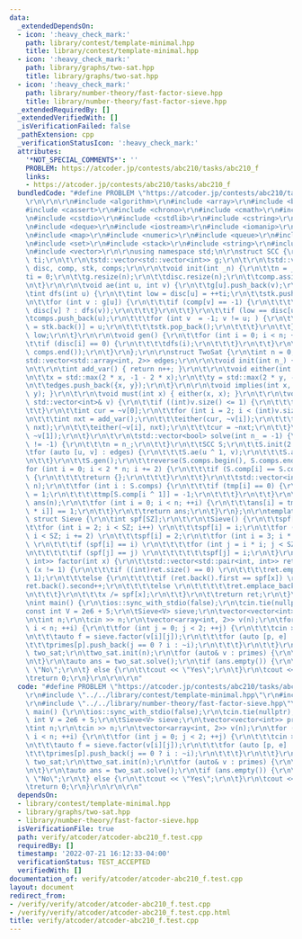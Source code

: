```yaml
---
data:
  _extendedDependsOn:
  - icon: ':heavy_check_mark:'
    path: library/contest/template-minimal.hpp
    title: library/contest/template-minimal.hpp
  - icon: ':heavy_check_mark:'
    path: library/graphs/two-sat.hpp
    title: library/graphs/two-sat.hpp
  - icon: ':heavy_check_mark:'
    path: library/number-theory/fast-factor-sieve.hpp
    title: library/number-theory/fast-factor-sieve.hpp
  _extendedRequiredBy: []
  _extendedVerifiedWith: []
  _isVerificationFailed: false
  _pathExtension: cpp
  _verificationStatusIcon: ':heavy_check_mark:'
  attributes:
    '*NOT_SPECIAL_COMMENTS*': ''
    PROBLEM: https://atcoder.jp/contests/abc210/tasks/abc210_f
    links:
    - https://atcoder.jp/contests/abc210/tasks/abc210_f
  bundledCode: "#define PROBLEM \"https://atcoder.jp/contests/abc210/tasks/abc210_f\"\
    \r\n\r\n\r\n#include <algorithm>\r\n#include <array>\r\n#include <bitset>\r\n\
    #include <cassert>\r\n#include <chrono>\r\n#include <cmath>\r\n#include <complex>\r\
    \n#include <cstdio>\r\n#include <cstdlib>\r\n#include <cstring>\r\n#include <ctime>\r\
    \n#include <deque>\r\n#include <iostream>\r\n#include <iomanip>\r\n#include <list>\r\
    \n#include <map>\r\n#include <numeric>\r\n#include <queue>\r\n#include <random>\r\
    \n#include <set>\r\n#include <stack>\r\n#include <string>\r\n#include <unordered_map>\r\
    \n#include <vector>\r\n\r\nusing namespace std;\n\r\nstruct SCC {\r\n\tint n,\
    \ ti;\r\n\t\r\n\tstd::vector<std::vector<int>> g;\r\n\t\r\n\tstd::vector<int>\
    \ disc, comp, stk, comps;\r\n\r\n\tvoid init(int _n) {\r\n\t\tn = _n;\r\n\t\t\
    ti = 0;\r\n\t\tg.resize(n);\r\n\t\tdisc.resize(n);\r\n\t\tcomp.assign(n, -1);\r\
    \n\t}\r\n\r\n\tvoid ae(int u, int v) {\r\n\t\tg[u].push_back(v);\r\n\t}\r\n\r\n\
    \tint dfs(int u) {\r\n\t\tint low = disc[u] = ++ti;\r\n\t\tstk.push_back(u);\r\
    \n\t\tfor (int v : g[u]) {\r\n\t\t\tif (comp[v] == -1) {\r\n\t\t\t\tlow = std::min(low,\
    \ disc[v] ? : dfs(v));\r\n\t\t\t}\r\n\t\t}\r\n\t\tif (low == disc[u]) {\r\n\t\t\
    \tcomps.push_back(u);\r\n\t\t\tfor (int v  = -1; v != u; ) {\r\n\t\t\t\tcomp[v\
    \ = stk.back()] = u;\r\n\t\t\t\tstk.pop_back();\r\n\t\t\t}\r\n\t\t}\r\n\t\treturn\
    \ low;\r\n\t}\r\n\r\n\tvoid gen() {\r\n\t\tfor (int i = 0; i < n; ++i) {\r\n\t\
    \t\tif (disc[i] == 0) {\r\n\t\t\t\tdfs(i);\r\n\t\t\t}\r\n\t\t}\r\n\t\treverse(comps.begin(),\
    \ comps.end());\r\n\t}\r\n};\r\n\r\nstruct TwoSat {\r\n\tint n = 0;\r\n\t\r\n\t\
    std::vector<std::array<int, 2>> edges;\r\n\r\n\tvoid init(int n_) { n = n_; }\r\
    \n\t\r\n\tint add_var() { return n++; }\r\n\t\r\n\tvoid either(int x, int y) {\r\
    \n\t\tx = std::max(2 * x, -1 - 2 * x);\r\n\t\ty = std::max(2 * y, -1 - 2 * y);\r\
    \n\t\tedges.push_back({x, y});\r\n\t}\r\n\r\n\tvoid implies(int x, int y) { either(~x,\
    \ y); }\r\n\t\r\n\tvoid must(int x) { either(x, x); }\r\n\t\r\n\tvoid at_most_one(const\
    \ std::vector<int>& v) {\r\n\t\tif ((int)v.size() <= 1) {\r\n\t\t\treturn;\r\n\
    \t\t}\r\n\t\tint cur = ~v[0];\r\n\t\tfor (int i = 2; i < (int)v.size(); ++i) {\r\
    \n\t\t\tint nxt = add_var();\r\n\t\t\teither(cur, ~v[i]);\r\n\t\t\teither(cur,\
    \ nxt);\r\n\t\t\teither(~v[i], nxt);\r\n\t\t\tcur = ~nxt;\r\n\t\t}\r\n\t\teither(cur,\
    \ ~v[1]);\r\n\t}\r\n\t\r\n\tstd::vector<bool> solve(int n_ = -1) {\r\n\t\tif (n_\
    \ != -1) {\r\n\t\t\tn = n_;\r\n\t\t}\r\n\t\tSCC S;\r\n\t\tS.init(2 * n);\r\n\t\
    \tfor (auto [u, v] : edges) {\r\n\t\t\tS.ae(u ^ 1, v);\r\n\t\t\tS.ae(v ^ 1, u);\r\
    \n\t\t}\r\n\t\tS.gen();\r\n\t\treverse(S.comps.begin(), S.comps.end());\r\n\t\t\
    for (int i = 0; i < 2 * n; i += 2) {\r\n\t\t\tif (S.comp[i] == S.comp[i ^ 1])\
    \ {\r\n\t\t\t\treturn {};\r\n\t\t\t}\r\n\t\t}\r\n\t\tstd::vector<int> tmp(2 *\
    \ n);\r\n\t\tfor (int i : S.comps) {\r\n\t\t\tif (tmp[i] == 0) {\r\n\t\t\t\ttmp[i]\
    \ = 1;\r\n\t\t\t\ttmp[S.comp[i ^ 1]] = -1;\r\n\t\t\t}\r\n\t\t}\r\n\t\tstd::vector<bool>\
    \ ans(n);\r\n\t\tfor (int i = 0; i < n; ++i) {\r\n\t\t\tans[i] = tmp[S.comp[2\
    \ * i]] == 1;\r\n\t\t}\r\n\t\treturn ans;\r\n\t}\r\n};\n\r\ntemplate <int SZ>\
    \ struct Sieve {\r\n\tint spf[SZ];\r\n\t\r\n\tSieve() {\r\n\t\tspf[1] = 1;\r\n\
    \t\tfor (int i = 2; i < SZ; i++) \r\n\t\t\tspf[i] = i;\r\n\t\tfor (int i = 4;\
    \ i < SZ; i += 2) \r\n\t\t\tspf[i] = 2;\r\n\t\tfor (int i = 3; i * i < SZ; i++)\
    \ \r\n\t\t\tif (spf[i] == i) \r\n\t\t\t\tfor (int j = i * i; j < SZ; j += i) \r\
    \n\t\t\t\t\tif (spf[j] == j) \r\n\t\t\t\t\t\tspf[j] = i;\r\n\t}\r\n\r\n\tstd::vector<std::pair<int,\
    \ int>> factor(int x) {\r\n\t\tstd::vector<std::pair<int, int>> ret;\r\n\t\twhile\
    \ (x != 1) {\r\n\t\t\tif ((int)ret.size() == 0) \r\n\t\t\t\tret.emplace_back(spf[x],\
    \ 1);\r\n\t\t\telse {\r\n\t\t\t\tif (ret.back().first == spf[x]) \r\n\t\t\t\t\t\
    ret.back().second++;\r\n\t\t\t\telse \r\n\t\t\t\t\tret.emplace_back(spf[x], 1);\r\
    \n\t\t\t}\r\n\t\t\tx /= spf[x];\r\n\t\t}\r\n\t\treturn ret;\r\n\t}\r\n};\r\n\r\
    \nint main() {\r\n\tios::sync_with_stdio(false);\r\n\tcin.tie(nullptr);\r\n\t\
    const int V = 2e6 + 5;\r\n\tSieve<V> sieve;\r\n\tvector<vector<int>> primes(V);\r\
    \n\tint n;\r\n\tcin >> n;\r\n\tvector<array<int, 2>> v(n);\r\n\tfor (int i = 0;\
    \ i < n; ++i) {\r\n\t\tfor (int j = 0; j < 2; ++j) {\r\n\t\t\tcin >> v[i][j];\r\
    \n\t\t\tauto f = sieve.factor(v[i][j]);\r\n\t\t\tfor (auto [p, e] : f) {\r\n\t\
    \t\t\tprimes[p].push_back(j == 0 ? i : ~i);\r\n\t\t\t}\r\n\t\t}\r\n\t}\r\n\tTwoSat\
    \ two_sat;\r\n\ttwo_sat.init(n);\r\n\tfor (auto& v : primes) {\r\n\t\ttwo_sat.at_most_one(v);\r\
    \n\t}\r\n\tauto ans = two_sat.solve();\r\n\tif (ans.empty()) {\r\n\t\tcout <<\
    \ \"No\";\r\n\t} else {\r\n\t\tcout << \"Yes\";\r\n\t}\r\n\tcout << '\\n';\r\n\
    \treturn 0;\r\n}\r\n\r\n\r\n"
  code: "#define PROBLEM \"https://atcoder.jp/contests/abc210/tasks/abc210_f\"\r\n\
    \r\n#include \"../../library/contest/template-minimal.hpp\"\r\n#include \"../../library/graphs/two-sat.hpp\"\
    \r\n#include \"../../library/number-theory/fast-factor-sieve.hpp\"\r\n\r\nint\
    \ main() {\r\n\tios::sync_with_stdio(false);\r\n\tcin.tie(nullptr);\r\n\tconst\
    \ int V = 2e6 + 5;\r\n\tSieve<V> sieve;\r\n\tvector<vector<int>> primes(V);\r\n\
    \tint n;\r\n\tcin >> n;\r\n\tvector<array<int, 2>> v(n);\r\n\tfor (int i = 0;\
    \ i < n; ++i) {\r\n\t\tfor (int j = 0; j < 2; ++j) {\r\n\t\t\tcin >> v[i][j];\r\
    \n\t\t\tauto f = sieve.factor(v[i][j]);\r\n\t\t\tfor (auto [p, e] : f) {\r\n\t\
    \t\t\tprimes[p].push_back(j == 0 ? i : ~i);\r\n\t\t\t}\r\n\t\t}\r\n\t}\r\n\tTwoSat\
    \ two_sat;\r\n\ttwo_sat.init(n);\r\n\tfor (auto& v : primes) {\r\n\t\ttwo_sat.at_most_one(v);\r\
    \n\t}\r\n\tauto ans = two_sat.solve();\r\n\tif (ans.empty()) {\r\n\t\tcout <<\
    \ \"No\";\r\n\t} else {\r\n\t\tcout << \"Yes\";\r\n\t}\r\n\tcout << '\\n';\r\n\
    \treturn 0;\r\n}\r\n\r\n\r\n"
  dependsOn:
  - library/contest/template-minimal.hpp
  - library/graphs/two-sat.hpp
  - library/number-theory/fast-factor-sieve.hpp
  isVerificationFile: true
  path: verify/atcoder/atcoder-abc210_f.test.cpp
  requiredBy: []
  timestamp: '2022-07-21 16:12:33-04:00'
  verificationStatus: TEST_ACCEPTED
  verifiedWith: []
documentation_of: verify/atcoder/atcoder-abc210_f.test.cpp
layout: document
redirect_from:
- /verify/verify/atcoder/atcoder-abc210_f.test.cpp
- /verify/verify/atcoder/atcoder-abc210_f.test.cpp.html
title: verify/atcoder/atcoder-abc210_f.test.cpp
---
```

